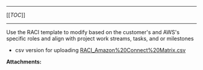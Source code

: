   

  

|    |    |    |    |
| --- | --- | --- | --- |

  

* * *

[[_TOC_]]

* * *

Use the RACI template to modify based on the customer's and AWS's specific roles and align with project work streams, tasks, and or milestones

*   csv version for uploading
     [RACI_Amazon%20Connect%20Matrix.csv](/.attachments/DK-MobilizeforConnect/RACI_Amazon%20Connect%20Matrix.csv)

 **Attachments:** 

